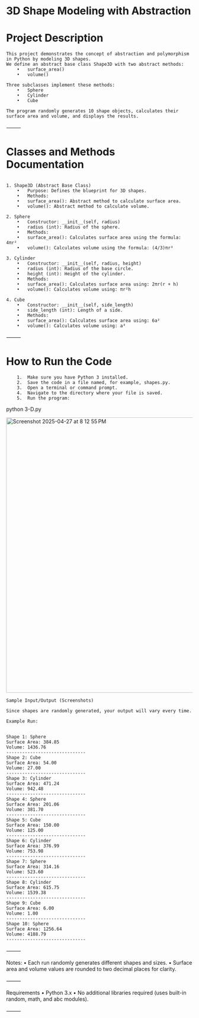 # 3D Shape Modeling with Abstraction
# Project Description
```
This project demonstrates the concept of abstraction and polymorphism in Python by modeling 3D shapes.
We define an abstract base class Shape3D with two abstract methods:
	•	surface_area()
	•	volume()

Three subclasses implement these methods:
	•	Sphere
	•	Cylinder
	•	Cube

The program randomly generates 10 shape objects, calculates their surface area and volume, and displays the results.
```
⸻
 # Classes and Methods Documentation
```

1. Shape3D (Abstract Base Class)
	•	Purpose: Defines the blueprint for 3D shapes.
	•	Methods:
	•	surface_area(): Abstract method to calculate surface area.
	•	volume(): Abstract method to calculate volume.

2. Sphere
	•	Constructor: __init__(self, radius)
	•	radius (int): Radius of the sphere.
	•	Methods:
	•	surface_area(): Calculates surface area using the formula: 4πr²
	•	volume(): Calculates volume using the formula: (4/3)πr³

3. Cylinder
	•	Constructor: __init__(self, radius, height)
	•	radius (int): Radius of the base circle.
	•	height (int): Height of the cylinder.
	•	Methods:
	•	surface_area(): Calculates surface area using: 2πr(r + h)
	•	volume(): Calculates volume using: πr²h

4. Cube
	•	Constructor: __init__(self, side_length)
	•	side_length (int): Length of a side.
	•	Methods:
	•	surface_area(): Calculates surface area using: 6a²
	•	volume(): Calculates volume using: a³
```
⸻
# How to Run the Code
```    
	1.	Make sure you have Python 3 installed.
	2.	Save the code in a file named, for example, shapes.py.
	3.	Open a terminal or command prompt.
	4.	Navigate to the directory where your file is saved.
	5.	Run the program:
```
python 3-D.py


<img width="742" alt="Screenshot 2025-04-27 at 8 12 55 PM" src="https://github.com/user-attachments/assets/628975bf-142e-45db-8b59-99dbe84a666d" />

``` ⸻
Sample Input/Output (Screenshots)

Since shapes are randomly generated, your output will vary every time.

Example Run:


Shape 1: Sphere
Surface Area: 384.85
Volume: 1436.76
------------------------------
Shape 2: Cube
Surface Area: 54.00
Volume: 27.00
------------------------------
Shape 3: Cylinder
Surface Area: 471.24
Volume: 942.48
------------------------------
Shape 4: Sphere
Surface Area: 201.06
Volume: 381.70
------------------------------
Shape 5: Cube
Surface Area: 150.00
Volume: 125.00
------------------------------
Shape 6: Cylinder
Surface Area: 376.99
Volume: 753.98
------------------------------
Shape 7: Sphere
Surface Area: 314.16
Volume: 523.60
------------------------------
Shape 8: Cylinder
Surface Area: 615.75
Volume: 1539.38
------------------------------
Shape 9: Cube
Surface Area: 6.00
Volume: 1.00
------------------------------
Shape 10: Sphere
Surface Area: 1256.64
Volume: 4188.79
------------------------------
```


⸻

 Notes:
	•	Each run randomly generates different shapes and sizes.
	•	Surface area and volume values are rounded to two decimal places for clarity.

⸻

 Requirements
	•	Python 3.x
	•	No additional libraries required (uses built-in random, math, and abc modules).

⸻

